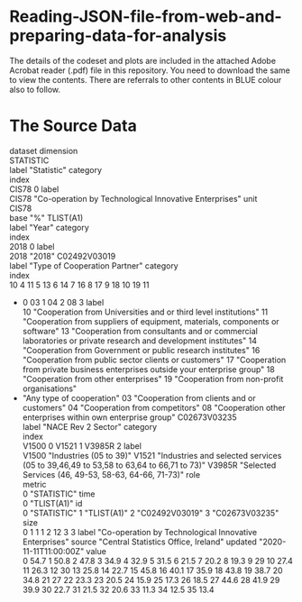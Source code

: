 # Reading-JSON-file-from-web-and-preparing-data-for-analysis

The details of the codeset and plots are included in the attached Adobe Acrobat reader (.pdf) file in this repository. 
You need to download the same to view the contents. There are referrals to other contents in BLUE colour also to follow.

The Source Data
================

	
dataset	
dimension	
STATISTIC	
label	"Statistic"
category	
index	
CIS78	0
label	
CIS78	"Co-operation by Technological Innovative Enterprises"
unit	
CIS78	
base	"%"
TLIST(A1)	
label	"Year"
category	
index	
2018	0
label	
2018	"2018"
C02492V03019	
label	"Type of Cooperation Partner"
category	
index	
10	4
11	5
13	6
14	7
16	8
17	9
18	10
19	11
-	0
03	1
04	2
08	3
label	
10	"Cooperation from Universities and or third level institutions"
11	"Cooperation from suppliers of equipment, materials, components or software"
13	"Cooperation from consultants and or commercial laboratories or private research and development institutes"
14	"Cooperation from Government or public research institutes"
16	"Cooperation from public sector clients or customers"
17	"Cooperation from private business enterprises outside your enterprise group"
18	"Cooperation from other enterprises"
19	"Cooperation from non-profit organisations"
-	"Any type of cooperation"
03	"Cooperation from clients and or customers"
04	"Cooperation from competitors"
08	"Cooperation other enterprises within own enterprise group"
C02673V03235	
label	"NACE Rev 2 Sector"
category	
index	
V1500	0
V1521	1
V3985R	2
label	
V1500	"Industries (05 to 39)"
V1521	"Industries and selected services (05 to 39,46,49 to 53,58 to 63,64 to 66,71 to 73)"
V3985R	"Selected Services (46, 49-53, 58-63, 64-66, 71-73)"
role	
metric	
0	"STATISTIC"
time	
0	"TLIST(A1)"
id	
0	"STATISTIC"
1	"TLIST(A1)"
2	"C02492V03019"
3	"C02673V03235"
size	
0	1
1	1
2	12
3	3
label	"Co-operation by Technological Innovative Enterprises"
source	"Central Statistics Office, Ireland"
updated	"2020-11-11T11:00:00Z"
value	
0	54.7
1	50.8
2	47.8
3	34.9
4	32.9
5	31.5
6	21.5
7	20.2
8	19.3
9	29
10	27.4
11	26.3
12	30
13	25.8
14	22.7
15	45.8
16	40.1
17	35.9
18	43.8
19	38.7
20	34.8
21	27
22	23.3
23	20.5
24	15.9
25	17.3
26	18.5
27	44.6
28	41.9
29	39.9
30	22.7
31	21.5
32	20.6
33	11.3
34	12.5
35	13.4
